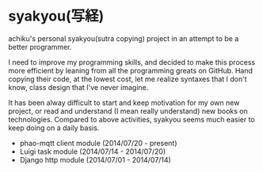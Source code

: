 syakyou(写経)
=============

achiku's personal syakyou(sutra copying) project in an attempt to be a better programmer. 


I need to improve my programming skills, and decided to make this process more efficient by leaning from all the programming greats on GitHub.
Hand copying their code, at the lowest cost,  let me realize syntaxes that I don't know, class design that I've never imagine.

It has been alway difficult to start and keep motivation for my own new project, or read and understand (I mean really understand) new books on technologies. 
Compared to above activities, syakyou seems much easier to keep doing on a daily basis.


- phao-mqtt client module  (2014/07/20 - present)
- Luigi task module  (2014/07/14 - 2014/07/20)
- Django http module (2014/07/01 - 2014/07/14)
